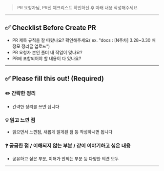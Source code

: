 > PR 요청자님, PR전 체크리스트 확인하신 후 아래 내용 작성해주세요.

---

## ✅ Checklist Before Create PR

- PR 제목 규칙을 잘 따랐나요? 확인해주세요( ex. "docs : [N주차] 3.28~3.30 배정모 정리글 업로드")
- PR 요청자 본인 폴더 내 작업이 맞나요?
- PR에 포함되어야 할 내용이 다 있나요?

---

## ✅ Please fill this out! (Required)

### ✏️ 간략한 정리
- 간략한 정리를 쓰면 됩니다


### 💡 읽고 느낀 점
- 읽으면서 느낀점, 새롭게 알게된 점 등 작성하시면 됩니다


### ❓ 궁금한 점 / 이해되지 않는 부분 / 같이 이야기하고 싶은 내용
- 공유하고 싶은 부분, 이해가 안되는 부분 등 다양한 의견 모두



---
